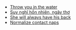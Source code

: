 - [Throw you in the water](https://www.tiktok.com/@instant_ireland/video/7328135335572016416)
- [Suy nghĩ hồn nhiên, ngây thơ](https://www.tiktok.com/@dayellamm/video/7339006549903346949)
- [She will always have his back](https://www.tiktok.com/@mollynunez19930/video/7329014769313238305)
- [Normalize contact naps](https://www.tiktok.com/@mama.quinnie/video/7094069338759810350) 